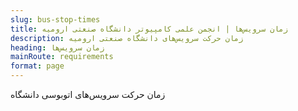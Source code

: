 ```yaml
---
slug: bus-stop-times
title: زمان سرویس‌ها | انجمن علمی کامپیوتر دانشگاه صنعتی ارومیه
description: زمان حرکت سرویس‌های دانشگاه صنعتی ارومیه 
heading: زمان سرویس‌ها
mainRoute: requirements
format: page
---
```

زمان حرکت سرویس‌های اتوبوسی دانشگاه
